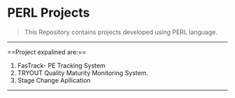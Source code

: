 # PERL Projects
>This Repository contains projects developed using PERL language.
---

==Project expalined are:==
1. FasTrack- PE Tracking System
2. TRYOUT Quality Maturity Monitoring System.
3. Stage Change Apllication
***

